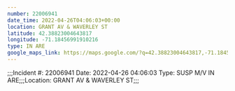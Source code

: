 ```yaml
---
number: 22006941
date_time: 2022-04-26T04:06:03+00:00
location: GRANT AV & WAVERLEY ST
latitude: 42.38823004643817
longitude: -71.18456991910216
type: IN ARE
google_maps_link: https://maps.google.com/?q=42.38823004643817,-71.18456991910216
---
```


;;;Incident #: 22006941   Date: 2022-04-26 04:06:03   Type: SUSP M/V IN ARE;;;Location: GRANT AV & WAVERLEY ST;;;
